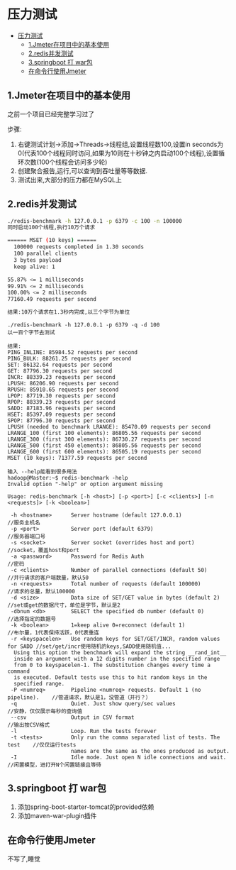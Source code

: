 # 压力测试
<!-- TOC -->

- [压力测试](#%E5%8E%8B%E5%8A%9B%E6%B5%8B%E8%AF%95)
    - [1.Jmeter在项目中的基本使用](#1jmeter%E5%9C%A8%E9%A1%B9%E7%9B%AE%E4%B8%AD%E7%9A%84%E5%9F%BA%E6%9C%AC%E4%BD%BF%E7%94%A8)
    - [2.redis并发测试](#2redis%E5%B9%B6%E5%8F%91%E6%B5%8B%E8%AF%95)
    - [3.springboot 打 war包](#3springboot-%E6%89%93-war%E5%8C%85)
    - [在命令行使用Jmeter](#%E5%9C%A8%E5%91%BD%E4%BB%A4%E8%A1%8C%E4%BD%BF%E7%94%A8jmeter)

<!-- /TOC -->
## 1.Jmeter在项目中的基本使用
之前一个项目已经完整学习过了

步骤:

1. 右键测试计划->添加->Threads->线程组,设置线程数100,设置in seconds为0(代表100个线程同时访问,如果为10则在十秒钟之内启动100个线程),设置循环次数(100个线程会访问多少轮)
2. 创建聚合报告,运行,可以查询到吞吐量等等数据.
3. 测试出来,大部分的压力都在MySQL上

## 2.redis并发测试
```bash
./redis-benchmark -h 127.0.0.1 -p 6379 -c 100 -n 100000
同时启动100个线程,执行10万个请求

====== MSET (10 keys) ======
  100000 requests completed in 1.30 seconds
  100 parallel clients
  3 bytes payload
  keep alive: 1

55.87% <= 1 milliseconds
99.91% <= 2 milliseconds
100.00% <= 2 milliseconds
77160.49 requests per second

结果:10万个请求在1.3秒内完成,以三个字节为单位
```

```
./redis-benchmark -h 127.0.0.1 -p 6379 -q -d 100
以一百个字节去测试

结果:
PING_INLINE: 85984.52 requests per second
PING_BULK: 88261.25 requests per second
SET: 86132.64 requests per second
GET: 87796.30 requests per second
INCR: 88339.23 requests per second
LPUSH: 86206.90 requests per second
RPUSH: 85910.65 requests per second
LPOP: 87719.30 requests per second
RPOP: 88339.23 requests per second
SADD: 87183.96 requests per second
HSET: 85397.09 requests per second
SPOP: 87796.30 requests per second
LPUSH (needed to benchmark LRANGE): 85470.09 requests per second
LRANGE_100 (first 100 elements): 86805.56 requests per second
LRANGE_300 (first 300 elements): 86730.27 requests per second
LRANGE_500 (first 450 elements): 86805.56 requests per second
LRANGE_600 (first 600 elements): 86505.19 requests per second
MSET (10 keys): 71377.59 requests per second

```

```
输入 --help能看到很多用法
hadoop@Master:~$ redis-benchmark -help  
Invalid option "-help" or option argument missing  
  
Usage: redis-benchmark [-h <host>] [-p <port>] [-c <clients>] [-n <requests]> [-k <boolean>]  
  
 -h <hostname>      Server hostname (default 127.0.0.1)                    //服务主机名  
 -p <port>          Server port (default 6379)                             //服务器端口号  
 -s <socket>        Server socket (overrides host and port)                //socket，覆盖host和port  
 -a <password>      Password for Redis Auth                                //密码  
 -c <clients>       Number of parallel connections (default 50)            //并行请求的客户端数量，默认50  
 -n <requests>      Total number of requests (default 100000)              //请求的总量，默认100000  
 -d <size>          Data size of SET/GET value in bytes (default 2)        //set或get的数据尺寸，单位是字节，默认是2  
 -dbnum <db>        SELECT the specified db number (default 0)             //选择指定的数据号  
 -k <boolean>       1=keep alive 0=reconnect (default 1)                   //布尔量，1代表保持活跃，0代表重连  
 -r <keyspacelen>   Use random keys for SET/GET/INCR, random values for SADD //set/get/incr使用随机的keys,SADD使用随机值...  
  Using this option the benchmark will expand the string __rand_int__  
  inside an argument with a 12 digits number in the specified range  
  from 0 to keyspacelen-1. The substitution changes every time a command  
  is executed. Default tests use this to hit random keys in the  
  specified range.  
 -P <numreq>        Pipeline <numreq> requests. Default 1 (no pipeline).    //管道请求，默认是1，没管道（并行？）  
 -q                 Quiet. Just show query/sec values                       //安静，仅仅展示每秒的查询值  
 --csv              Output in CSV format                                    //输出按CSV格式  
 -l                 Loop. Run the tests forever  
 -t <tests>         Only run the comma separated list of tests. The test    //仅仅运行tests  
                    names are the same as the ones produced as output.  
 -I                 Idle mode. Just open N idle connections and wait.       //闲置模型，进打开N个闲置链接且等待  
```

## 3.springboot 打 war包
1. 添加spring-boot-starter-tomcat的provided依赖
2. 添加maven-war-plugin插件

## 在命令行使用Jmeter
不写了,睡觉
